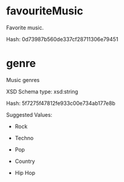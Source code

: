 # favouriteMusic

 Favorite music.

 Hash: 0d73987b560de337cf28711306e79451

# genre

 Music genres

 XSD Schema type: xsd:string

 Hash: 5f7275f47812fe933c00e734ab177e8b


 Suggested Values:

* Rock

* Techno

* Pop

* Country

* Hip Hop